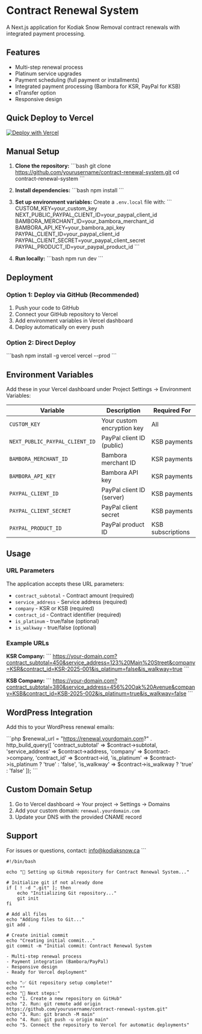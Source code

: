 # Contract Renewal System

A Next.js application for Kodiak Snow Removal contract renewals with integrated payment processing.

## Features

- Multi-step renewal process
- Platinum service upgrades
- Payment scheduling (full payment or installments)
- Integrated payment processing (Bambora for KSR, PayPal for KSB)
- eTransfer option
- Responsive design

## Quick Deploy to Vercel

[![Deploy with Vercel](https://vercel.com/button)](https://vercel.com/new/clone?repository-url=https://github.com/yourusername/contract-renewal-system)

## Manual Setup

1. **Clone the repository:**
   \`\`\`bash
   git clone https://github.com/yourusername/contract-renewal-system.git
   cd contract-renewal-system
   \`\`\`

2. **Install dependencies:**
   \`\`\`bash
   npm install
   \`\`\`

3. **Set up environment variables:**
   Create a `.env.local` file with:
   \`\`\`
   CUSTOM_KEY=your_custom_key
   NEXT_PUBLIC_PAYPAL_CLIENT_ID=your_paypal_client_id
   BAMBORA_MERCHANT_ID=your_bambora_merchant_id
   BAMBORA_API_KEY=your_bambora_api_key
   PAYPAL_CLIENT_ID=your_paypal_client_id
   PAYPAL_CLIENT_SECRET=your_paypal_client_secret
   PAYPAL_PRODUCT_ID=your_paypal_product_id
   \`\`\`

4. **Run locally:**
   \`\`\`bash
   npm run dev
   \`\`\`

## Deployment

### Option 1: Deploy via GitHub (Recommended)

1. Push your code to GitHub
2. Connect your GitHub repository to Vercel
3. Add environment variables in Vercel dashboard
4. Deploy automatically on every push

### Option 2: Direct Deploy

\`\`\`bash
npm install -g vercel
vercel --prod
\`\`\`

## Environment Variables

Add these in your Vercel dashboard under Project Settings → Environment Variables:

| Variable | Description | Required For |
|----------|-------------|--------------|
| `CUSTOM_KEY` | Your custom encryption key | All |
| `NEXT_PUBLIC_PAYPAL_CLIENT_ID` | PayPal client ID (public) | KSB payments |
| `BAMBORA_MERCHANT_ID` | Bambora merchant ID | KSR payments |
| `BAMBORA_API_KEY` | Bambora API key | KSR payments |
| `PAYPAL_CLIENT_ID` | PayPal client ID (server) | KSB payments |
| `PAYPAL_CLIENT_SECRET` | PayPal client secret | KSB payments |
| `PAYPAL_PRODUCT_ID` | PayPal product ID | KSB subscriptions |

## Usage

### URL Parameters

The application accepts these URL parameters:

- `contract_subtotal` - Contract amount (required)
- `service_address` - Service address (required)  
- `company` - KSR or KSB (required)
- `contract_id` - Contract identifier (required)
- `is_platinum` - true/false (optional)
- `is_walkway` - true/false (optional)

### Example URLs

**KSR Company:**
\`\`\`
https://your-domain.com?contract_subtotal=450&service_address=123%20Main%20Street&company=KSR&contract_id=KSR-2025-001&is_platinum=false&is_walkway=true
\`\`\`

**KSB Company:**
\`\`\`
https://your-domain.com?contract_subtotal=380&service_address=456%20Oak%20Avenue&company=KSB&contract_id=KSB-2025-002&is_platinum=true&is_walkway=false
\`\`\`

## WordPress Integration

Add this to your WordPress renewal emails:

\`\`\`php
$renewal_url = "https://renewal.yourdomain.com?" . http_build_query([
    'contract_subtotal' => $contract->subtotal,
    'service_address' => $contract->address,
    'company' => $contract->company,
    'contract_id' => $contract->id,
    'is_platinum' => $contract->is_platinum ? 'true' : 'false',
    'is_walkway' => $contract->is_walkway ? 'true' : 'false'
]);
\`\`\`

## Custom Domain Setup

1. Go to Vercel dashboard → Your project → Settings → Domains
2. Add your custom domain: `renewal.yourdomain.com`
3. Update your DNS with the provided CNAME record

## Support

For issues or questions, contact: info@kodiaksnow.ca
\`\`\`

```shellscript file="scripts/setup-github.sh"
#!/bin/bash

echo "🔧 Setting up GitHub repository for Contract Renewal System..."

# Initialize git if not already done
if [ ! -d ".git" ]; then
    echo "Initializing Git repository..."
    git init
fi

# Add all files
echo "Adding files to Git..."
git add .

# Create initial commit
echo "Creating initial commit..."
git commit -m "Initial commit: Contract Renewal System

- Multi-step renewal process
- Payment integration (Bambora/PayPal)
- Responsive design
- Ready for Vercel deployment"

echo "✅ Git repository setup complete!"
echo ""
echo "📝 Next steps:"
echo "1. Create a new repository on GitHub"
echo "2. Run: git remote add origin https://github.com/yourusername/contract-renewal-system.git"
echo "3. Run: git branch -M main"
echo "4. Run: git push -u origin main"
echo "5. Connect the repository to Vercel for automatic deployments"

